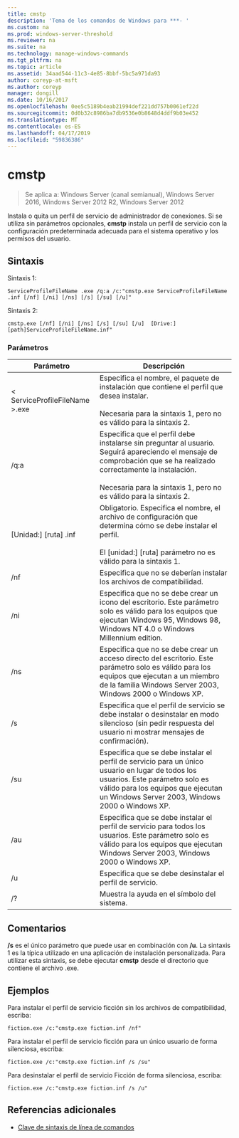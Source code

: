 ```yaml
---
title: cmstp
description: 'Tema de los comandos de Windows para ***- '
ms.custom: na
ms.prod: windows-server-threshold
ms.reviewer: na
ms.suite: na
ms.technology: manage-windows-commands
ms.tgt_pltfrm: na
ms.topic: article
ms.assetid: 34aad544-11c3-4e85-8bbf-5bc5a971da93
author: coreyp-at-msft
ms.author: coreyp
manager: dongill
ms.date: 10/16/2017
ms.openlocfilehash: 0ee5c5189b4eab21994def221dd757b0061ef22d
ms.sourcegitcommit: 0d0b32c8986ba7db9536e0b8648d4ddf9b03e452
ms.translationtype: MT
ms.contentlocale: es-ES
ms.lasthandoff: 04/17/2019
ms.locfileid: "59836386"
---
```

# <a name="cmstp"></a>cmstp

>Se aplica a: Windows Server (canal semianual), Windows Server 2016, Windows Server 2012 R2, Windows Server 2012

Instala o quita un perfil de servicio de administrador de conexiones. Si se utiliza sin parámetros opcionales, **cmstp** instala un perfil de servicio con la configuración predeterminada adecuada para el sistema operativo y los permisos del usuario. 
## <a name="syntax"></a>Sintaxis
Sintaxis 1:
```
ServiceProfileFileName .exe /q:a /c:"cmstp.exe ServiceProfileFileName .inf [/nf] [/ni] [/ns] [/s] [/su] [/u]"
```
Sintaxis 2:
```
cmstp.exe [/nf] [/ni] [/ns] [/s] [/su] [/u]  [Drive:][path]ServiceProfileFileName.inf"
```
### <a name="parameters"></a>Parámetros
|Parámetro|Descripción|
|-------|--------|
|< ServiceProfileFileName >.exe|Especifica el nombre, el paquete de instalación que contiene el perfil que desea instalar.<br /><br />Necesaria para la sintaxis 1, pero no es válido para la sintaxis 2.|
|/q:a|Especifica que el perfil debe instalarse sin preguntar al usuario. Seguirá apareciendo el mensaje de comprobación que se ha realizado correctamente la instalación.<br /><br />Necesaria para la sintaxis 1, pero no es válido para la sintaxis 2.|
|[Unidad:] [ruta] <ServiceProfileFileName>.inf|Obligatorio. Especifica el nombre, el archivo de configuración que determina cómo se debe instalar el perfil.<br /><br />El [unidad:] [ruta] parámetro no es válido para la sintaxis 1.|
|/nf|Especifica que no se deberían instalar los archivos de compatibilidad.|
|/ni|Especifica que no se debe crear un icono del escritorio. Este parámetro solo es válido para los equipos que ejecutan Windows 95, Windows 98, Windows NT 4.0 o Windows Millennium edition.|
|/ns|Especifica que no se debe crear un acceso directo del escritorio. Este parámetro solo es válido para los equipos que ejecutan a un miembro de la familia Windows Server 2003, Windows 2000 o Windows XP.|
|/s|Especifica que el perfil de servicio se debe instalar o desinstalar en modo silencioso (sin pedir respuesta del usuario ni mostrar mensajes de confirmación).|
|/su|Especifica que se debe instalar el perfil de servicio para un único usuario en lugar de todos los usuarios. Este parámetro solo es válido para los equipos que ejecutan un Windows Server 2003, Windows 2000 o Windows XP.|
|/au|Especifica que se debe instalar el perfil de servicio para todos los usuarios. Este parámetro solo es válido para los equipos que ejecutan Windows Server 2003, Windows 2000 o Windows XP.|
|/u|Especifica que se debe desinstalar el perfil de servicio.|
|/?|Muestra la ayuda en el símbolo del sistema.|
## <a name="remarks"></a>Comentarios
**/s** es el único parámetro que puede usar en combinación con **/u**.
La sintaxis 1 es la típica utilizado en una aplicación de instalación personalizada. Para utilizar esta sintaxis, se debe ejecutar **cmstp** desde el directorio que contiene el <ServiceProfileFileName>archivo .exe.
## <a name="BKMK_Examples"></a>Ejemplos
Para instalar el perfil de servicio ficción sin los archivos de compatibilidad, escriba:
```
fiction.exe /c:"cmstp.exe fiction.inf /nf"
```
Para instalar el perfil de servicio ficción para un único usuario de forma silenciosa, escriba:
```
fiction.exe /c:"cmstp.exe fiction.inf /s /su"
```
Para desinstalar el perfil de servicio Ficción de forma silenciosa, escriba:
```
fiction.exe /c:"cmstp.exe fiction.inf /s /u"
```
## <a name="additional-references"></a>Referencias adicionales
-   [Clave de sintaxis de línea de comandos](command-line-syntax-key.md)
